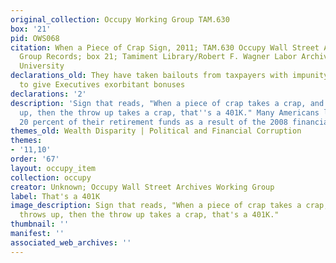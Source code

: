 ```yaml
---
original_collection: Occupy Working Group TAM.630
box: '21'
pid: OWS068
citation: When a Piece of Crap Sign, 2011; TAM.630 Occupy Wall Street Archives Working
  Group Records; box 21; Tamiment Library/Robert F. Wagner Labor Archives, New York
  University
declarations_old: They have taken bailouts from taxpayers with impunity, and continue
  to give Executives exorbitant bonuses
declarations: '2'
description: 'Sign that reads, "When a piece of crap takes a crap, and that crap throws
  up, then the throw up takes a crap, that''s a 401K." Many Americans lost more than
  20 percent of their retirement funds as a result of the 2008 financial crash. '
themes_old: Wealth Disparity | Political and Financial Corruption
themes:
- '11,10'
order: '67'
layout: occupy_item
collection: occupy
creator: Unknown; Occupy Wall Street Archives Working Group
label: That's a 401K
image_description: Sign that reads, "When a piece of crap takes a crap, and that crap
  throws up, then the throw up takes a crap, that's a 401K."
thumbnail: ''
manifest: ''
associated_web_archives: ''
---
```

